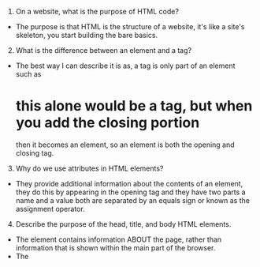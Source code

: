 1.  On a website, what is the purpose of HTML code?
  - The purpose is that HTML is the structure of a website, it's like a site's skeleton, you start building the bare basics.
2.  What is the difference between an element and a tag?
  - The best way I can describe it is as, a tag is only part of an element such as <h1> this alone would be a tag, but when you add the closing portion </h1> then it becomes an element, so an element is both the opening and closing tag.

3.  Why do we use attributes in HTML elements?
  - They provide additional information about the contents of an element, they do this by appearing in the opening tag and they have two parts a name and a value both are separated by an equals sign or known as the assignment operator.

4.  Describe the purpose of the head, title, and body HTML elements.
  - The <head> element contains information ABOUT the page, rather than information that is shown within the main part of the browser.
  - The <title> element are shown on the top of the browser, above where the URL is.
  - The <body> element is what is shown within the main browser, everything in this element will be the main focus of your user.

5.  In your browser (Chrome), how do you view the source of a website?
  - cmd + option + i

6.  List five different HTML elements and what they are used for. For example, `<p></p>` is a paragraph element, and it is used to represent a paragraph of text.
  - `<b></b>` is a bold element, it makes texts bold
  - `<i></i>` is for italic elements
  - `<sup> </sup>` is for superscript it actually is pretty cool because it does the little 2's for raising a number to that power **it would be a good thing to note that sup goes on top**
  - `<sub></sub>` is for subscript and it gives off the little numbers that go underneath such as H20 **Note that sup goes on top and sub goes underneath**
  - `<abbr></abbr>` for abbreviations for acronyms it could be use to specify the full term.

7.  What are empty elements?
    - empty elements are elements without a child, or in other words without a closing tag.

8.  What is semantic markup?
  - a way of writing HTML so that it reinforces the idea that HTML should be used for structuring a webpage and CSS should be used to style a webpage instead of relying on HTML alone. It also means HTML tags are never chose based on the way they appear on the browser but instead chosen based on the importance and structure of the content.

9.  What are three new semantic elements introduced in HTML 5? Use page 431 in the book to find more about these new elements.
 - From my very basic understanding the hold HTML used to put <div id = " "> on everything, the headers the navs, the articles. the new HTML 5  version removed the <div id> on a lot of sections now replacing them with their respective names. This could allow screen readers to ignore headers and footers and deliver the main content of a site.

codePen: https://codepen.io/RosaTheDev/pen/YzVbNJZ
